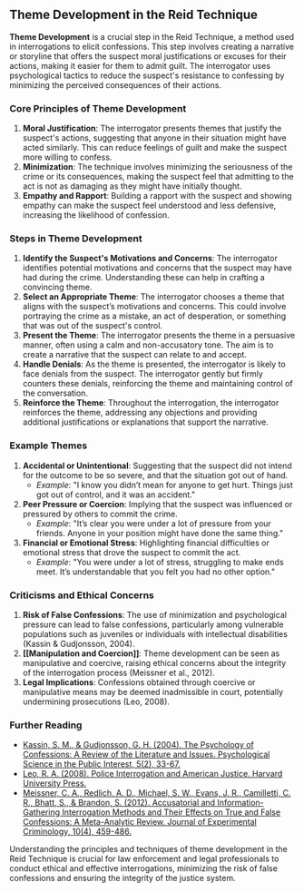 ## Theme Development in the Reid Technique

**Theme Development** is a crucial step in the Reid Technique, a method used in interrogations to elicit confessions. This step involves creating a narrative or storyline that offers the suspect moral justifications or excuses for their actions, making it easier for them to admit guilt. The interrogator uses psychological tactics to reduce the suspect's resistance to confessing by minimizing the perceived consequences of their actions.

### Core Principles of Theme Development

1. **Moral Justification**: The interrogator presents themes that justify the suspect's actions, suggesting that anyone in their situation might have acted similarly. This can reduce feelings of guilt and make the suspect more willing to confess.
2. **Minimization**: The technique involves minimizing the seriousness of the crime or its consequences, making the suspect feel that admitting to the act is not as damaging as they might have initially thought.
3. **Empathy and Rapport**: Building a rapport with the suspect and showing empathy can make the suspect feel understood and less defensive, increasing the likelihood of confession.

### Steps in Theme Development

1. **Identify the Suspect's Motivations and Concerns**: The interrogator identifies potential motivations and concerns that the suspect may have had during the crime. Understanding these can help in crafting a convincing theme.
2. **Select an Appropriate Theme**: The interrogator chooses a theme that aligns with the suspect’s motivations and concerns. This could involve portraying the crime as a mistake, an act of desperation, or something that was out of the suspect's control.
3. **Present the Theme**: The interrogator presents the theme in a persuasive manner, often using a calm and non-accusatory tone. The aim is to create a narrative that the suspect can relate to and accept.
4. **Handle Denials**: As the theme is presented, the interrogator is likely to face denials from the suspect. The interrogator gently but firmly counters these denials, reinforcing the theme and maintaining control of the conversation.
5. **Reinforce the Theme**: Throughout the interrogation, the interrogator reinforces the theme, addressing any objections and providing additional justifications or explanations that support the narrative.

### Example Themes

1. **Accidental or Unintentional**: Suggesting that the suspect did not intend for the outcome to be so severe, and that the situation got out of hand.
   - *Example*: "I know you didn’t mean for anyone to get hurt. Things just got out of control, and it was an accident."
2. **Peer Pressure or Coercion**: Implying that the suspect was influenced or pressured by others to commit the crime.
   - *Example*: "It’s clear you were under a lot of pressure from your friends. Anyone in your position might have done the same thing."
3. **Financial or Emotional Stress**: Highlighting financial difficulties or emotional stress that drove the suspect to commit the act.
   - *Example*: "You were under a lot of stress, struggling to make ends meet. It’s understandable that you felt you had no other option."

### Criticisms and Ethical Concerns

1. **Risk of False Confessions**: The use of minimization and psychological pressure can lead to false confessions, particularly among vulnerable populations such as juveniles or individuals with intellectual disabilities (Kassin & Gudjonsson, 2004).
2. **[[Manipulation and Coercion]]**: Theme development can be seen as manipulative and coercive, raising ethical concerns about the integrity of the interrogation process (Meissner et al., 2012).
3. **Legal Implications**: Confessions obtained through coercive or manipulative means may be deemed inadmissible in court, potentially undermining prosecutions (Leo, 2008).

### Further Reading

- [Kassin, S. M., & Gudjonsson, G. H. (2004). The Psychology of Confessions: A Review of the Literature and Issues. Psychological Science in the Public Interest, 5(2), 33-67.](https://journals.sagepub.com/doi/10.1111/j.1529-1006.2004.00016.x)
- [Leo, R. A. (2008). Police Interrogation and American Justice. Harvard University Press.](https://www.hup.harvard.edu/catalog.php?isbn=9780674035317)
- [Meissner, C. A., Redlich, A. D., Michael, S. W., Evans, J. R., Camilletti, C. R., Bhatt, S., & Brandon, S. (2012). Accusatorial and Information-Gathering Interrogation Methods and Their Effects on True and False Confessions: A Meta-Analytic Review. Journal of Experimental Criminology, 10(4), 459-486.](https://link.springer.com/article/10.1007/s11292-014-9207-6)

Understanding the principles and techniques of theme development in the Reid Technique is crucial for law enforcement and legal professionals to conduct ethical and effective interrogations, minimizing the risk of false confessions and ensuring the integrity of the justice system.